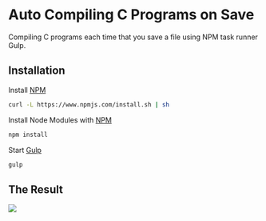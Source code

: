 # Auto Compiling C Programs on Save
Compiling C programs each time that you save a file using NPM task runner Gulp.

## Installation

Install [NPM](https://github.com/npm/npm)
```bash
curl -L https://www.npmjs.com/install.sh | sh
```

Install Node Modules with [NPM](https://github.com/npm/npm)
```bash
npm install
```

Start [Gulp](https://github.com/gulpjs/gulp)
```bash
gulp
```
## The Result
![](http://i.imgur.com/OUkLi.gif)

